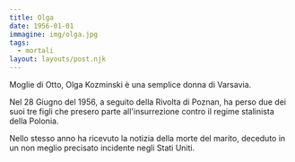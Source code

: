 ```yaml
---
title: Olga
date: 1956-01-01
immagine: img/olga.jpg
tags:
  - mortali
layout: layouts/post.njk
---
```


Moglie di Otto, Olga Kozminski è una semplice donna di Varsavia.

Nel 28 Giugno del 1956, a seguito della Rivolta di Poznan, ha perso due dei suoi tre figli che presero parte all'insurrezione contro il regime stalinista della Polonia.

Nello stesso anno ha ricevuto la notizia della morte del marito, deceduto in un non meglio precisato incidente negli Stati Uniti. 